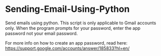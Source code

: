 # Sending-Email-Using-Python
Send emails using python. This script is only applicable to Gmail accounts only. When the program prompts for your password, enter the app password not your email password.

For more info on how to create an app password, read here: https://support.google.com/accounts/answer/185833?hl=en/
